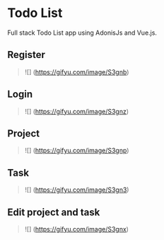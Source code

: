 # Todo List

Full stack Todo List app using AdonisJs and Vue.js.

## Register
> ![] (https://gifyu.com/image/S3gnb)

## Login
> ![] (https://gifyu.com/image/S3gnz)

## Project
> ![] (https://gifyu.com/image/S3gnp)

## Task 
> ![] (https://gifyu.com/image/S3gn3)

## Edit project and task
> ![] (https://gifyu.com/image/S3gnx)
